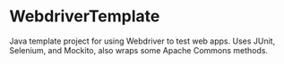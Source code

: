 WebdriverTemplate
=================

Java template project for using Webdriver to test web apps. Uses JUnit, Selenium, and Mockito, also wraps some Apache Commons methods.
